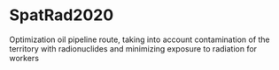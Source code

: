 # SpatRad2020
Optimization oil pipeline route, taking into account contamination of the territory with radionuclides and minimizing exposure to radiation for workers


